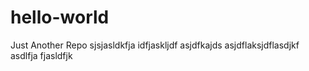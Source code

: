 # hello-world
Just Another Repo
sjsjasldkfja idfjaskljdf
asjdfkajds
asjdflaksjdflasdjkf
asdlfja
fjasldfjk
